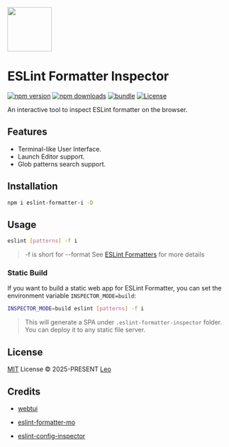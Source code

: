 <img src="https://eslint-formatter-inspector.vercel.app/favicon.svg" width="100" height="100"><br>

# ESLint Formatter Inspector

[![npm version][npm-version-src]][npm-version-href]
[![npm downloads][npm-downloads-src]][npm-downloads-href]
[![bundle][bundle-src]][bundle-href]
[![License][license-src]][license-href]

An interactive tool to inspect ESLint formatter on the browser.

## Features

- Terminal-like User Interface.
- Launch Editor support.
- Glob patterns search support.

## Installation

```bash
npm i eslint-formatter-i -D
```

## Usage

```bash
eslint [patterns] -f i
```

> -f is short for --format
> See [ESLint Formatters](https://eslint.org/docs/latest/use/formatters/#eslint-formatters) for more details

### Static Build

If you want to build a static web app for ESLint Formatter, you can set the environment variable `INSPECTOR_MODE=build`:

```bash
INSPECTOR_MODE=build eslint [patterns] -f i
```

> This will generate a SPA under `.eslint-formatter-inspector` folder. You can deploy it to any static file server.

## License

[MIT](./LICENSE) License © 2025-PRESENT [Leo](https://github.com/yuyinws)

<!-- Badges -->

[npm-version-src]: https://img.shields.io/npm/v/eslint-formatter-i?style=flat&colorA=080f12&colorB=1fa669
[npm-version-href]: https://npmjs.com/package/eslint-formatter-i
[npm-downloads-src]: https://img.shields.io/npm/dm/eslint-formatter-i?style=flat&colorA=080f12&colorB=1fa669
[npm-downloads-href]: https://npmjs.com/package/eslint-formatter-i
[bundle-src]: https://img.shields.io/bundlephobia/minzip/eslint-formatter-i?style=flat&colorA=080f12&colorB=1fa669&label=minzip
[bundle-href]: https://bundlephobia.com/result?p=eslint-formatter-i
[license-src]: https://img.shields.io/github/license/yuyinws/eslint-formatter-inspector.svg?style=flat&colorA=080f12&colorB=1fa669
[license-href]: https://github.com/yuyinws/eslint-formatter-inspector/blob/main/LICENSE

## Credits

- [webtui](https://webtui.ironclad.sh/)

- [eslint-formatter-mo](https://github.com/fengzilong/eslint-formatter-mo)

- [eslint-config-inspector](https://github.com/eslint/config-inspector)
